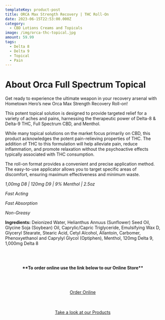 ```yaml
---
templateKey: product-post
title: ORCA Max Strength Recovery | THC Roll-On
date: 2023-06-15T22:53:00.000Z
category:
  - CBD Lotions Creams and Topicals
image: /img/orca-thc-topical.jpg
amount: 59.99
tags:
  - Delta 8
  - Delta 9
  - Topical
  - Pain
---
```

# **About Orca Full Spectrum Topical**

Get ready to experience the ultimate weapon in your recovery arsenal with Hometown Hero’s new Orca Max Strength Recovery Roll-on!

This potent topical solution is designed to provide targeted relief for a variety of aches and pains, harnessing the therapeutic power of Delta-8 & Delta-9 THC, Full Spectrum CBD, and Menthol.

While many topical solutions on the market focus primarily on CBD, this product acknowledges the potent pain-relieving properties of THC. The addition of THC to this formulation will help alleviate pain, reduce inflammation, and promote relaxation without the psychoactive effects typically associated with THC consumption.

The roll-on format provides a convenient and precise application method. The easy-to-use applicator allows you to target specific areas of discomfort, ensuring maximum effectiveness and minimum waste.

*1,00mg D8 | 120mg D9 | 9% Menthol | 2.5oz*

*Fast Acting*

*Fast Absorption*

*Non-Greasy*

**Ingredients:** Deionized Water, Helianthus Annuus (Sunflower) Seed Oil, Glycine Soja (Soybean) Oil, Caprylic/Capric Triglyceride, Emulsifying Wax D, Glyceryl Stearate, Stearic Acid, Cetyl Alcohol, Allantoin, Carbomer, Phenoxyethanol and Caprylyl Glycol (Optiphen), Menthol, 120mg Delta 9, 1,000mg Delta 8

<br><br>

<Center>

**\*\*To order online use the link below to our Online Store\*\***

<br><br>

<Center><a class="link-view-more-products" target="_blank" href=https://capitalcbd.shop/product/orca-hometown-hero-max-strength-roll-on/">Order Online</a></

<br><br><br>

<Center><a class="link-view-more-products" target="_blank" href="https://capitalamericanshaman.com/products">Take a look at our Products</a></Center>

<br><br>